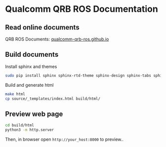# Qualcomm QRB ROS Documentation

## Read online documents

QRB ROS Documents: [qualcomm-qrb-ros.github.io](https://qualcomm-qrb-ros.github.io)

## Build documents

Install sphinx and themes

```bash
sudo pip install sphinx sphinx-rtd-theme sphinx-design sphinx-tabs sphinx-multiversion
```

Build and generate html

```bash
make html
cp source/_templates/index.html build/html/
```

## Preview web page

```bash
cd build/html
python3 -m http.server
```

Then, in browser open `http://your_host:8000` to preview..
